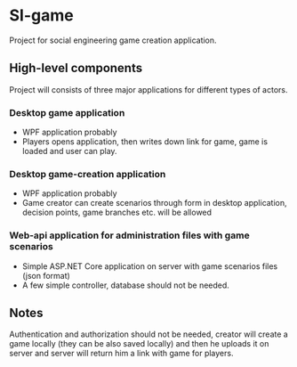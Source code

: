 # SI-game

Project for social engineering game creation application.

## High-level components

Project will consists of three major applications for different types of actors.

### Desktop game application

- WPF application probably
- Players opens application, then writes down link for game, game is loaded and user can play.

### Desktop game-creation application

- WPF application probably
- Game creator can create scenarios through form in desktop application, decision points, game branches etc. will be allowed

### Web-api application for administration files with game scenarios

- Simple ASP.NET Core application on server with game scenarios files (json format)
- A few simple controller, database should not be needed.


## Notes

Authentication and authorization should not be needed, creator will create a game locally (they can be also saved locally) and then he uploads it on server and server will return him a link with game for players.
